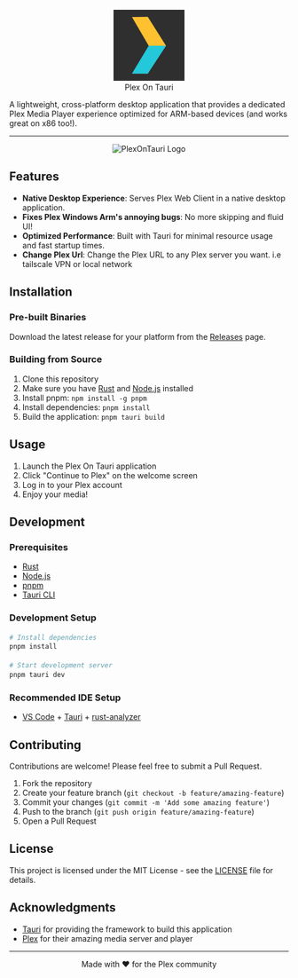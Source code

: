 

<p align="center">
 <img src="./Assets/POT.svg" alt="PlexOnTauri Logo" width="128" height="128">
   <br/>
   Plex On Tauri
</p>
A lightweight, cross-platform desktop application that provides a dedicated Plex Media Player experience optimized for ARM-based devices (and works great on x86 too!).

---

<p align="center">
   <img src="https://github.com/user-attachments/assets/69a0384e-40d9-44b5-9103-9edd11e87836" alt="PlexOnTauri Logo">
</p>

## Features

- **Native Desktop Experience**: Serves Plex Web Client in a native desktop application.
- **Fixes Plex Windows Arm's annoying bugs**: No more skipping and fluid UI!
- **Optimized Performance**: Built with Tauri for minimal resource usage and fast startup times.
- **Change Plex Url**: Change the Plex URL to any Plex server you want. i.e tailscale VPN or local network

## Installation

### Pre-built Binaries

Download the latest release for your platform from the [Releases](https://github.com/yourusername/plexontauri/releases) page.

### Building from Source

1. Clone this repository
2. Make sure you have [Rust](https://www.rust-lang.org/tools/install) and [Node.js](https://nodejs.org/) installed
3. Install pnpm: `npm install -g pnpm`
4. Install dependencies: `pnpm install`
5. Build the application: `pnpm tauri build`

## Usage

1. Launch the Plex On Tauri application
2. Click "Continue to Plex" on the welcome screen
3. Log in to your Plex account
4. Enjoy your media!

## Development

### Prerequisites

- [Rust](https://www.rust-lang.org/tools/install)
- [Node.js](https://nodejs.org/)
- [pnpm](https://pnpm.io/installation)
- [Tauri CLI](https://tauri.app/v1/guides/getting-started/prerequisites)

### Development Setup

```bash
# Install dependencies
pnpm install

# Start development server
pnpm tauri dev
```
### Recommended IDE Setup

- [VS Code](https://code.visualstudio.com/) + [Tauri](https://marketplace.visualstudio.com/items?itemName=tauri-apps.tauri-vscode) + [rust-analyzer](https://marketplace.visualstudio.com/items?itemName=rust-lang.rust-analyzer)

## Contributing

Contributions are welcome! Please feel free to submit a Pull Request.

1. Fork the repository
2. Create your feature branch (`git checkout -b feature/amazing-feature`)
3. Commit your changes (`git commit -m 'Add some amazing feature'`)
4. Push to the branch (`git push origin feature/amazing-feature`)
5. Open a Pull Request

## License

This project is licensed under the MIT License - see the [LICENSE](LICENSE) file for details.

## Acknowledgments

- [Tauri](https://tauri.app/) for providing the framework to build this application
- [Plex](https://www.plex.tv/) for their amazing media server and player

---

<p align="center">
  Made with ❤️ for the Plex community
</p>

